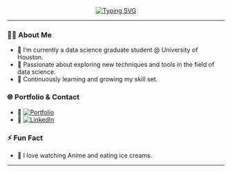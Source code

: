 <div align="center">

[![Typing SVG](https://readme-typing-svg.demolab.com?font=Fira+Code&pause=1000&color=0000FF&width=720&lines=%F0%9F%91%8B+Hello%2C+I+am+Sujitha+Ravichandran)](https://git.io/typing-svg)

</div>

---

### 👩‍💻 About Me
- 🔭 I’m currently a data science graduate student @ University of Houston.
- 🌱 Passionate about exploring new techniques and tools in the field of data science.
- 📖 Continuously learning and growing my skill set.

### 🌐 Portfolio & Contact
- 🎨 [![Portfolio](https://img.shields.io/badge/Portfolio-0077B5?style=for-the-badge&logo=portfolio&logoColor=white)](https://sujims22.github.io/sujitharavichandran/)
- 💼 [![LinkedIn](https://img.shields.io/badge/LinkedIn-0077B5?style=for-the-badge&logo=linkedin&logoColor=white)](https://www.linkedin.com/in/sujitharavichandran/)

### ⚡ Fun Fact
- 🍨 I love watching Anime and eating ice creams.

---






